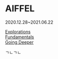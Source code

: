 # AIFFEL
2020.12.28~2021.06.22

[Explorations](https://github.com/IsaacTips/AIFFEL/tree/master/Exploration)<br>
[Fundamentals](https://github.com/IsaacTips/AIFFEL/tree/master/Fundamentals)<br>
[Going Deeper](https://github.com/IsaacTips/AIFFEL/tree/master/Going_Deeper)

ㄱㄴㄱㄴ
